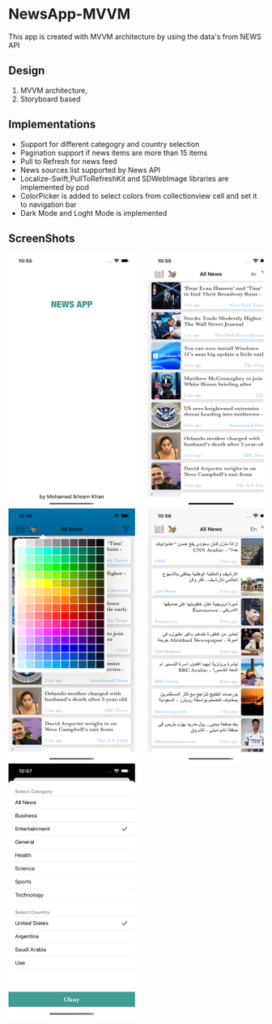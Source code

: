 # NewsApp-MVVM

This app is created with MVVM architecture by using the data's from NEWS API

## Design
1. MVVM architecture,
2. Storyboard based

## Implementations
-  Support for different categogry and country selection
-  Pagination support if news items are more than 15 items
-  Pull to Refresh for news feed 
-  News sources list supported by News API
-  Localize-Swift,PullToRefreshKit and SDWebImage libraries are implemented by pod
-  ColorPicker is added to select colors from collectionview cell and set it to navigation bar
-  Dark Mode and Loght Mode is implemented

## ScreenShots

<pre>
<img src=Screenshots/1.png height=500, width=250>   <img src=Screenshots/2.png height=500, width=250>  <img src=Screenshots/3.png height=500, width=250> 
<img src=Screenshots/4.png height=500, width=250>   <img src=Screenshots/5.png height=500, width=250>  <img src=Screenshots/6.png height=500, width=250> 
<img src=Screenshots/7.png height=500, width=250>
</pre>


